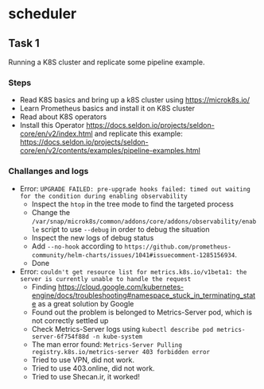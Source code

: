# scheduler

## Task 1
Running a K8S cluster and replicate some pipeline example.
### Steps
- Read K8S basics and bring up a k8S cluster using https://microk8s.io/
- Learn Prometheus basics and install it on K8S cluster
- Read about K8S operators
- Install this Operator https://docs.seldon.io/projects/seldon-core/en/v2/index.html and replicate this example: https://docs.seldon.io/projects/seldon-core/en/v2/contents/examples/pipeline-examples.html
### Challanges and logs
- Error: `UPGRADE FAILED: pre-upgrade hooks failed: timed out waiting for the condition during enabling observability`
  - Inspect the `htop` in the tree mode to find the targeted process
  - Change the `/var/snap/microk8s/common/addons/core/addons/observability/enable` script to use `--debug` in order to debug the situation
  - Inspect the new logs of debug status
  - Add `--no-hook` according to `https://github.com/prometheus-community/helm-charts/issues/1041#issuecomment-1285156934`.
  - Done
- Error: `couldn't get resource list for metrics.k8s.io/v1beta1: the server is currently unable to handle the request`
  - Finding https://cloud.google.com/kubernetes-engine/docs/troubleshooting#namespace_stuck_in_terminating_state as a great solution by Google
  - Found out the problem is belonged to Metrics-Server pod, which is not correctly settled up
  - Check Metrics-Server logs using `kubectl describe pod metrics-server-6f754f88d -n kube-system`
  - The man error found: `Metrics-Server Pulling registry.k8s.io/metrics-server 403 forbidden error`
  - Tried to use VPN, did not work.
  - Tried to use 403.online, did not work.
  - Tried to use Shecan.ir, it worked!
